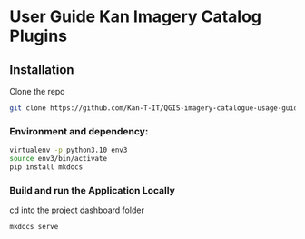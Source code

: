 # User Guide Kan Imagery Catalog Plugins



## Installation

Clone the repo

```bash
git clone https://github.com/Kan-T-IT/QGIS-imagery-catalogue-usage-guide.git
```

### Environment and dependency:

```bash
virtualenv -p python3.10 env3
source env3/bin/activate
pip install mkdocs
```
### Build and run the Application Locally

cd into the project dashboard folder

```bash
mkdocs serve
```
